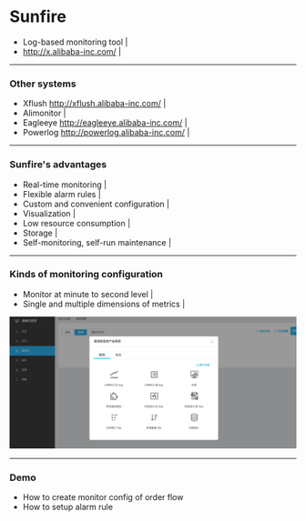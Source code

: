 # Sunfire

- Log-based monitoring tool |
- http://x.alibaba-inc.com/ |

---

### Other systems

- Xflush http://xflush.alibaba-inc.com/ |
- Alimonitor |
- Eagleeye http://eagleeye.alibaba-inc.com/ |
- Powerlog http://powerlog.alibaba-inc.com/ |

---

### Sunfire's advantages

- Real-time monitoring |
- Flexible alarm rules |
- Custom and convenient configuration |
- Visualization |
- Low resource consumption |
- Storage |
- Self-monitoring, self-run maintenance |
	
---

### Kinds of monitoring configuration

- Monitor at minute to second level |
- Single and multiple dimensions of metrics |

![Flux Explained](images/a.png)

---

### Demo

- How to create monitor config of order flow
- How to setup alarm rule
